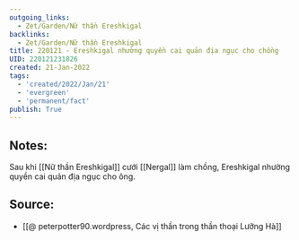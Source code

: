 ```yaml
---
outgoing_links:
  - Zet/Garden/Nữ thần Ereshkigal
backlinks:
  - Zet/Garden/Nữ thần Ereshkigal
title: 220121 - Ereshkigal nhường quyền cai quản địa ngục cho chồng
UID: 220121231826
created: 21-Jan-2022
tags:
  - 'created/2022/Jan/21'
  - 'evergreen'
  - 'permanent/fact'
publish: True
---
```

## Notes:
Sau khi [[Nữ thần Ereshkigal]] cưới [[Nergal]] làm chồng, Ereshkigal nhường quyền cai quản địa ngục cho ông.

## Source:
- [[@ peterpotter90.wordpress, Các vị thần trong thần thoại Lưỡng Hà]]

